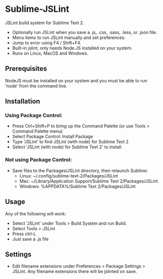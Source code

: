 Sublime-JSLint
==============

JSLint build system for Sublime Text 2.

   * Optionally run JSLint when you save a .js, .css, .sass, .less, or .json file.
   * Menu items to run JSLint manually and set preferences.
   * Jump to error using F4 / Shift+F4.
   * Built-in jslint; only needs Node.JS installed on your system.
   * Runs on Linux, MacOS and Windows.

Prerequisites
-------------
NodeJS must be installed on your system and you must be able to run 'node' from the command line.

Installation
------------

### Using Package Control:

   * Press Ctrl+Shift+P to bring up the Command Palette (or use Tools > Command Palette menu)
   * Select Package Control: Install Package
   * Type 'JSLint' to find JSLint (with node) for Sublime Text 2
   * Select 'JSLint (with node) for Sublime Text 2' to install


### Not using Package Control:
   * Save files to the Packages/JSLint directory, then relaunch Sublime:
      * Linux: ~/.config/sublime-text-2/Packages/JSLint
      * Mac: ~/Library/Application Support/Sublime Text 2/Packages/JSLint
      * Windows: %APPDATA%/Sublime Text 2/Packages/JSLint

Usage
-----
Any of the following will work:
   * Select 'JSLint' under Tools > Build System and run Build.
   * Select Tools > JSLint
   * Press ctrl-L
   * Just save a .js file

Settings
--------
   * Edit filename extensions under Preferences > Package Settings > JSLint. Any filename extensions there will be jslinted on save.

